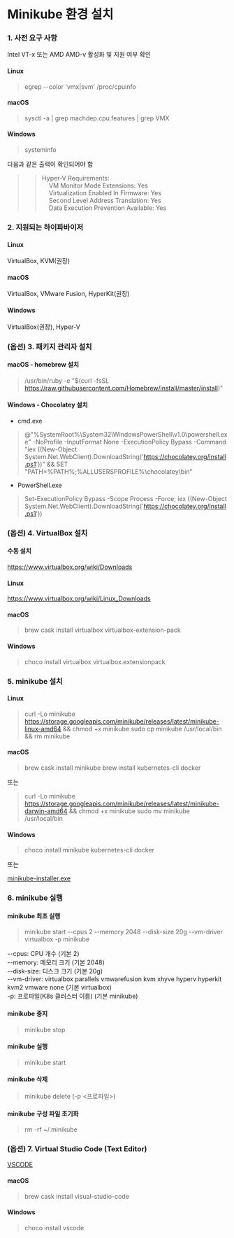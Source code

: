 Minikube 환경 설치
=====================

### 1. 사전 요구 사항
Intel VT-x 또는 AMD AMD-v 활성화 및 지원 여부 확인

#### Linux
> egrep --color 'vmx|svm' /proc/cpuinfo

#### macOS
> sysctl -a | grep machdep.cpu.features | grep VMX

#### Windows
> systeminfo  

다음과 같은 출력이 확인되어야 함  

>> Hyper-V Requirements:  
>> &nbsp;&nbsp;&nbsp;&nbsp;VM Monitor Mode Extensions: Yes  
>> &nbsp;&nbsp;&nbsp;&nbsp;Virtualization Enabled In Firmware: Yes  
>> &nbsp;&nbsp;&nbsp;&nbsp;Second Level Address Translation: Yes  
>> &nbsp;&nbsp;&nbsp;&nbsp;Data Execution Prevention Available: Yes  

### 2. 지원되는 하이파바이저

#### Linux
VirtualBox, KVM(권장)

#### macOS
VirtualBox, VMware Fusion, HyperKit(권장)

#### Windows
VirtualBox(권장), Hyper-V

### (옵션) 3. 패키지 관리자 설치

#### macOS - homebrew 설치
> /usr/bin/ruby -e "$(curl -fsSL https://raw.githubusercontent.com/Homebrew/install/master/install)"

#### Windows - Chocolatey 설치
- cmd.exe 
> @"%SystemRoot%\System32\WindowsPowerShell\v1.0\powershell.exe" -NoProfile -InputFormat None -ExecutionPolicy Bypass -Command "iex ((New-Object System.Net.WebClient).DownloadString('https://chocolatey.org/install.ps1'))" && SET "PATH=%PATH%;%ALLUSERSPROFILE%\chocolatey\bin"

- PowerShell.exe
> Set-ExecutionPolicy Bypass -Scope Process -Force; iex ((New-Object System.Net.WebClient).DownloadString('https://chocolatey.org/install.ps1'))

### (옵션) 4. VirtualBox 설치

#### 수동 설치
https://www.virtualbox.org/wiki/Downloads

#### Linux
https://www.virtualbox.org/wiki/Linux_Downloads

#### macOS
> brew cask install virtualbox virtualbox-extension-pack

#### Windows
> choco install virtualbox virtualbox.extensionpack

### 5. minikube 설치

#### Linux
> curl -Lo minikube https://storage.googleapis.com/minikube/releases/latest/minikube-linux-amd64 && chmod +x minikube
> sudo cp minikube /usr/local/bin && rm minikube

#### macOS
> brew cask install minikube
> brew install kubernetes-cli docker

또는

> curl -Lo minikube https://storage.googleapis.com/minikube/releases/latest/minikube-darwin-amd64 && chmod +x minikube
> sudo mv minikube /usr/local/bin

#### Windows
> choco install minikube kubernetes-cli docker

또는

[minikube-installer.exe](https://github.com/kubernetes/minikube/releases/latest)

### 6. minikube 실행

#### minikube 최초 실행
> minikube start --cpus 2 --memory 2048 --disk-size 20g --vm-driver virtualbox -p minikube

--cpus: CPU 개수 (기본 2)  
--memory: 메모리 크기 (기본 2048)  
--disk-size: 디스크 크기 (기본 20g)  
--vm-driver: virtualbox parallels vmwarefusion kvm xhyve hyperv hyperkit kvm2 vmware none (기본 virtualbox)  
-p: 프로파일(K8s 클러스터 이름) (기본 minikube)  

#### minikube 중지
> minikube stop

#### minikube 실행
> minikube start

#### minikube 삭제
> minikube delete (-p \<프로파일\>)

#### minikube 구성 파일 초기화
> rm -rf ~/.minikube

### (옵션) 7. Virtual Studio Code (Text Editor)
[VSCODE](https://code.visualstudio.com)

#### macOS
> brew cask install visual-studio-code

#### Windows
> choco install vscode
